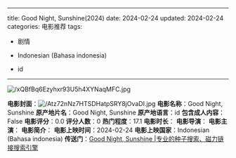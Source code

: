 
---
title: Good Night, Sunshine(2024)
date: 2024-02-24
updated: 2024-02-24
categories: 电影推荐
tags:

- 剧情

- Indonesian (Bahasa indonesia)
- id
---

<img src="https://image.tmdb.org/t/p/original/xQBfBq6Ezyhxr93U5h4XYNaqMFC.jpg" alt="/xQBfBq6Ezyhxr93U5h4XYNaqMFC.jpg" title="/xQBfBq6Ezyhxr93U5h4XYNaqMFC.jpg">

**电影封面**：<img src="https://image.tmdb.org/t/p/w200/Atz72nNz7HTSDHatpSRY8jOvaDI.jpg" alt="/Atz72nNz7HTSDHatpSRY8jOvaDI.jpg" title="/Atz72nNz7HTSDHatpSRY8jOvaDI.jpg">
**电影名称**：Good Night, Sunshine
**原产地片名**：Good Night, Sunshine
**原产地语言**：id
**包含成人内容**：False
**电影评分**：0.0
**评分人数**：0
**热门程度**：17.1
**电影时长**：
**电影导演**：
**电影主演**：
**电影简介**：
**电影上映时间**：2024-02-24
**电影上映国家**：Indonesian (Bahasa indonesia)
**传送门**：[Good Night, Sunshine |专业的种子搜索、磁力链接搜索引擎](https://movie.amd794.com:2083/?search=Good%20Night%2C%20Sunshine&ordering=&mode=match_phrase&page_size=10&page=1)

